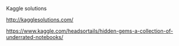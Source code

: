 
Kaggle solutions

http://kagglesolutions.com/

https://www.kaggle.com/headsortails/hidden-gems-a-collection-of-underrated-notebooks/   
